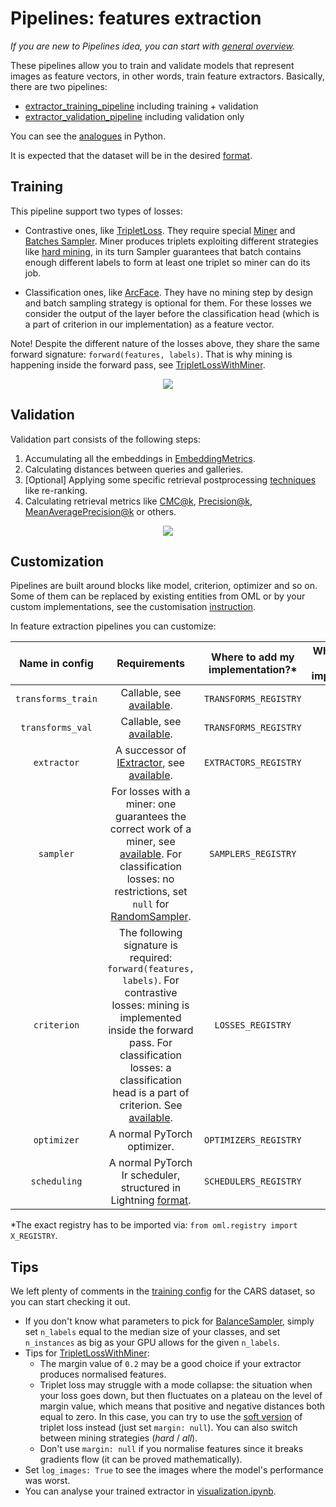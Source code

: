 # Pipelines: features extraction

*If you are new to Pipelines idea, you can start with
[general overview](https://open-metric-learning.readthedocs.io/en/latest/oml/pipelines_general.html).*

These pipelines allow you to train and validate models that represent images as feature vectors, in other words,
train feature extractors. Basically, there are two pipelines:
* [extractor_training_pipeline](https://open-metric-learning.readthedocs.io/en/latest/contents/lightning.html#extractor-training-pipeline) including training + validation
* [extractor_validation_pipeline](https://open-metric-learning.readthedocs.io/en/latest/contents/lightning.html#extractor-validation-pipeline) including validation only

You can see the [analogues](https://open-metric-learning.readthedocs.io/en/latest/feature_extraction/python_examples.html) in Python.

It is expected that the dataset will be in the desired [format](https://open-metric-learning.readthedocs.io/en/latest/oml/data.html).

## Training
This pipeline support two types of losses:
* Contrastive ones, like [TripletLoss](https://open-metric-learning.readthedocs.io/en/latest/contents/losses.html#tripletlosswithminer).
  They require special
  [Miner](https://open-metric-learning.readthedocs.io/en/latest/contents/miners.html)
  and
  [Batches Sampler](https://open-metric-learning.readthedocs.io/en/latest/contents/samplers.html).
  Miner produces triplets exploiting different strategies like
  [hard mining](https://open-metric-learning.readthedocs.io/en/latest/contents/miners.html#hardtripletsminer),
  in its turn Sampler guarantees that batch contains enough
  different labels to form at least one triplet so miner can do its job.

* Classification ones, like [ArcFace](https://open-metric-learning.readthedocs.io/en/latest/contents/losses.html#arcfaceloss).
  They have no mining step by design and batch sampling strategy is optional for them.
  For these losses we consider the output of the layer before the classification head (which is a part of criterion in our implementation)
  as a feature vector.

Note! Despite the different nature of the losses above, they share the same forward signature: `forward(features, labels)`.
That is why mining is happening inside the forward pass, see
[TripletLossWithMiner](https://open-metric-learning.readthedocs.io/en/latest/contents/losses.html#tripletlosswithminer).


<div align="center">
<img src="https://i.ibb.co/FYNkbbg/extractor-train.png">
<div align="left">


## Validation

Validation part consists of the following steps:
1. Accumulating all the embeddings in [EmbeddingMetrics](https://open-metric-learning.readthedocs.io/en/latest/contents/metrics.html#embeddingmetrics).
2. Calculating distances between queries and galleries.
3. [Optional] Applying some specific retrieval postprocessing [techniques](https://open-metric-learning.readthedocs.io/en/latest/contents/postprocessing.html) like re-ranking.
4. Calculating retrieval metrics like
   [CMC@k](https://open-metric-learning.readthedocs.io/en/latest/contents/metrics.html#calc-cmc),
   [Precision@k](https://open-metric-learning.readthedocs.io/en/latest/contents/metrics.html#calc-precision),
   [MeanAveragePrecision@k](https://open-metric-learning.readthedocs.io/en/latest/contents/metrics.html#calc-map)
   or others.

<div align="center">
<img src="https://i.ibb.co/kcVb7YH/extractor-validation.png">
<div align="left">


## Customization

Pipelines are built around blocks like model, criterion, optimizer and so on.
Some of them can be replaced by existing entities from OML or by your custom implementations, see the customisation
[instruction](https://open-metric-learning.readthedocs.io/en/latest/oml/pipelines_general.html#how-to-use-my-own-implementation-of-loss-model-etc).

In feature extraction pipelines you can customize:

|   Name in config   |                                                                                                                                                                    Requirements                                                                                                                                                                    | Where to add my implementation?*  |                         Where to find the existing implementations?                          |
|:------------------:|:--------------------------------------------------------------------------------------------------------------------------------------------------------------------------------------------------------------------------------------------------------------------------------------------------------------------------------------------------:|:---------------------------------:|:--------------------------------------------------------------------------------------------:|
| `transforms_train` |                                                                                                                    Callable, see [available](https://github.com/OML-Team/open-metric-learning/tree/main/oml/transforms/images).                                                                                                                    |       `TRANSFORMS_REGISTRY`       | [configs](https://github.com/OML-Team/open-metric-learning/tree/main/oml/configs/transforms) |
|  `transforms_val`  |                                                                                                                    Callable, see [available](https://github.com/OML-Team/open-metric-learning/tree/main/oml/transforms/images).                                                                                                                    |       `TRANSFORMS_REGISTRY`       | [configs](https://github.com/OML-Team/open-metric-learning/tree/main/oml/configs/transforms) |
|    `extractor`     |                                                                A successor of [IExtractor](https://open-metric-learning.readthedocs.io/en/latest/contents/interfaces.html#iextractor), see [available](https://open-metric-learning.readthedocs.io/en/latest/contents/models.html).                                                                |       `EXTRACTORS_REGISTRY`       |   [configs](https://github.com/OML-Team/open-metric-learning/tree/main/oml/configs/model)    |
|     `sampler`      | For losses with a miner: one guarantees the correct work of a miner, see [available](https://open-metric-learning.readthedocs.io/en/latest/contents/samplers.html). For classification losses: no restrictions, set `null` for [RandomSampler](https://pytorch.org/docs/stable/data.html?highlight=random+sampler#torch.utils.data.RandomSampler). |        `SAMPLERS_REGISTRY`        |  [configs](https://github.com/OML-Team/open-metric-learning/tree/main/oml/configs/sampler)   |
|    `criterion`     |                   The following signature is required: `forward(features, labels)`. For contrastive losses: mining is implemented inside the forward pass. For classification losses: a classification head is a part of criterion. See [available](https://open-metric-learning.readthedocs.io/en/latest/contents/losses.html).                   |         `LOSSES_REGISTRY`         | [configs](https://github.com/OML-Team/open-metric-learning/tree/main/oml/configs/criterion)  |
|    `optimizer`     |                                                                                                                                                            A normal PyTorch optimizer.                                                                                                                                                             |       `OPTIMIZERS_REGISTRY`       | [configs](https://github.com/OML-Team/open-metric-learning/tree/main/oml/configs/optimizer)  |
|    `scheduling`    |                                                                                 A normal PyTorch lr scheduler, structured in Lightning [format](https://github.com/OML-Team/open-metric-learning/blob/main/tests/test_runs/test_pipelines/configs/train.yaml#L51).                                                                                 |       `SCHEDULERS_REGISTRY`       | [configs](https://github.com/OML-Team/open-metric-learning/tree/main/oml/configs/scheduler)  |

*The exact registry has to be imported via: `from oml.registry import X_REGISTRY`.

## Tips

We left plenty of comments in the [training config](https://github.com/OML-Team/open-metric-learning/blob/main/pipelines/features_extraction/extractor_cars/train_cars.yaml)
for the CARS dataset, so you can start checking it out.


* If you don't know what parameters to pick for
  [BalanceSampler](https://open-metric-learning.readthedocs.io/en/latest/contents/samplers.html#balancesampler),
  simply set `n_labels` equal to the median size of your classes, and set `n_instances` as big as your GPU allows for the given `n_labels`.
* Tips for [TripletLossWithMiner](https://open-metric-learning.readthedocs.io/en/latest/contents/losses.html#tripletlosswithminer):
  * The margin value of `0.2` may be a good choice if your extractor produces normalised features.
  * Triplet loss may struggle with a mode collapse: the situation when your loss goes down,
    but then fluctuates on a plateau on the level of margin value, which means that positive and negative distances both equal to zero.
    In this case, you can try to use the [soft version](https://arxiv.org/abs/1703.07737) of triplet loss instead (just set `margin: null`).
    You can also switch between mining strategies (*hard* / *all*).
  * Don't use `margin: null` if you normalise features since it breaks gradients flow (it can be proved mathematically).
* Set `log_images: True` to see the images where the model's performance was worst.
* You can analyse your trained extractor in [visualization.ipynb](https://github.com/OML-Team/open-metric-learning/blob/main/pipelines/features_extraction/visualization.ipynb).
